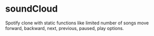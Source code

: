 # soundCloud
Spotify clone with static functions like limited number of songs move forward, backward, next, previous, paused, play options. 
